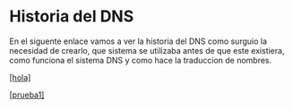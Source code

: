 # Historia del DNS

En el siguente enlace vamos a ver la historia del DNS como surguio la necesidad de crearlo, que sistema se utilizaba antes de que este existiera, como funciona el sistema DNS y como hace la traduccion de nombres.

[[hola]](hola.html)

[[prueba1]](prueba1.html)
